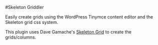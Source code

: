 #Skeleton Griddler

Easily create grids using the WordPress Tinymce content editor and the Skeleton grid css system.

This plugin uses Dave Gamache's [Skeleton Grid](http://www.getskeleton.com/) to create the grids/columns.